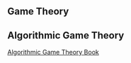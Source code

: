 ## Game Theory


## Algorithmic Game Theory
[Algorithmic Game Theory Book](https://www.cs.cmu.edu/~sandholm/cs15-892F13/algorithmic-game-theory.pdf)
